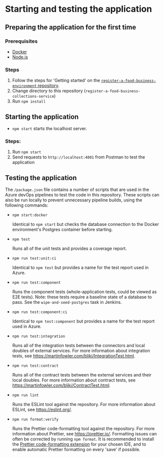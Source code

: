 # Starting and testing the application

## Preparing the application for the first time

### Prerequisites

- [Docker](https://www.docker.com/)
- [Node.js](https://nodejs.org)

### Steps

1.  Follow the steps for 'Getting started' on the [`register-a-food-business-environment` repository](https://github.com/FoodStandardsAgency/register-a-food-business-environment).
2.  Change directory to this repository (`register-a-food-business-collections-service`)
3.  Run `npm install`

## Starting the application

- `npm start` starts the localhost server.

### Steps:

1.  Run `npm start`
2.  Send requests to `http://localhost:4001` from Postman to test the application

## Testing the application

The `/package.json` file contains a number of scripts that are used in the Azure devOps pipelines to test the code in this repository. These scripts can also be run locally to prevent unnecessary pipeline builds, using the following commands:

- `npm start:docker`

  Identical to `npm start` but checks the database connection to the Docker environment's Postgres container before starting.

- `npm test`

  Runs all of the unit tests and provides a coverage report.

- `npm run test:unit:ci`

  Identical to `npm test` but provides a name for the test report used in Azure.

- `npm run test:component`

  Runs the component tests (whole-application tests, could be viewed as E2E tests). Note: these tests require a baseline state of a database to pass. See the `wipe-and-seed-postgres` task in Jenkins.

- `npm run test:component:ci`

  Identical to `npm test:component` but provides a name for the test report used in Azure.

- `npm run test:integration`

  Runs all of the integration tests between the connectors and local doubles of external services. For more information about integration tests, see https://martinfowler.com/bliki/IntegrationTest.html.

- `npm run test:contract`

  Runs all of the contract tests between the external services and their local doubles. For more information about contract tests, see https://martinfowler.com/bliki/ContractTest.html.

- `npm run lint`

  Runs the ESLint tool against the repository. For more information about ESLint, see https://eslint.org/.

- `npm run format:verify`

  Runs the Prettier code-formatting tool against the repository. For more information about Prettier, see https://prettier.io/. Formatting issues can often be corrected by running `npm format`. It is recommended to install the [Prettier code-formatting extension](https://marketplace.visualstudio.com/items?itemName=esbenp.prettier-vscode) for your chosen IDE, and to enable automatic Prettier formatting on every 'save' if possible.
